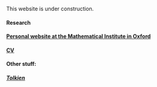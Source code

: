 
This website is under construction.


#### Research

#### [Personal website at the Mathematical Institute in Oxford](https://www.maths.ox.ac.uk/people/soren.gammelgaard)

#### [CV](https://www.sorengam.github.io/CV)

#### Other stuff:

##### [Tolkien](https://www.sorengam.github.io/tolkien)

